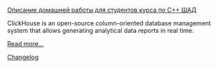 [Описание домашней работы для студентов курса по C++ ШАД](shad-homework.md)

ClickHouse is an open-source column-oriented database management system that allows generating analytical data reports in real time.

[Read more...](https://clickhouse.yandex/)

[Changelog](CHANGELOG.md)
